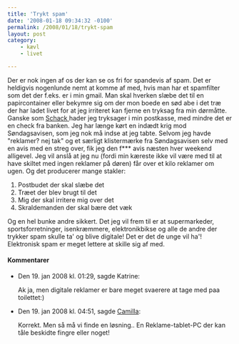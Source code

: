 ```yaml
---
title: 'Trykt spam'
date: '2008-01-18 09:34:32 -0100'
permalink: /2008/01/18/trykt-spam
layout: post
category:
    - kævl
    - livet

---
```

Der er nok ingen af os der kan se os fri for spandevis af spam. Det er heldigvis nogenlunde nemt at komme af med, hvis man har et spamfilter som det der f.eks. er i min gmail. Man skal hverken slæbe det til en papircontainer eller bekymre sig om der mon boede en sød abe i det træ der har ladet livet for at jeg irriteret kan fjerne en tryksag fra min dørmåtte. Ganske som [Schack ](http://henrik.schack.dk/2008/01/17/b%c3%b8der-for-spam/)hader jeg tryksager i min postkasse, med mindre det er en check fra banken. Jeg har længe kørt en indædt krig mod Søndagsavisen, som jeg nok må indse at jeg tabte. Selvom jeg havde "reklamer? nej tak" og et særligt klistermærke fra Søndagsavisen selv med en avis med en streg over, fik jeg den f\*\*\* avis næsten hver weekend alligevel. Jeg vil anslå at jeg nu (fordi min kæreste ikke vil være med til at have skiltet med ingen reklamer på døren) får over et kilo reklamer om ugen. Og det producerer mange stakler:

1. Postbudet der skal slæbe det
2. Træet der blev brugt til det
3. Mig der skal irritere mig over det
4. Skraldemanden der skal bære det væk
 
 Og en hel bunke andre sikkert. Det jeg vil frem til er at supermarkeder, sportsforretninger, isenkræmmere, elektronikbikse og alle de andre der trykker spam skulle ta' og blive digitale! Det er det de unge vil ha'! Elektronisk spam er meget lettere at skille sig af med. 
<div class="vintage-comments">
<h4>Kommentarer </h4>
<ul class="vintage-comments-list"><li>
<p class="comment-meta">Den <time datetime="2008-01-19T13:29:45+01:00">19. jan 2008 kl.  01:29</time>, sagde Katrine:</p>
<p>Ak ja, men digitale reklamer er bare meget svaerere at tage med paa toilettet:)</p>
</li>

<li>
<p class="comment-meta">Den <time datetime="2008-01-19T16:51:32+01:00">19. jan 2008 kl.  04:51</time>, sagde <a href="http://">Camilla</a>:</p>
<p>Korrekt. Men så må vi finde en løsning.. En Reklame-tablet-PC der kan tåle beskidte fingre eller noget!</p>
</li>
</ul>
</div>
